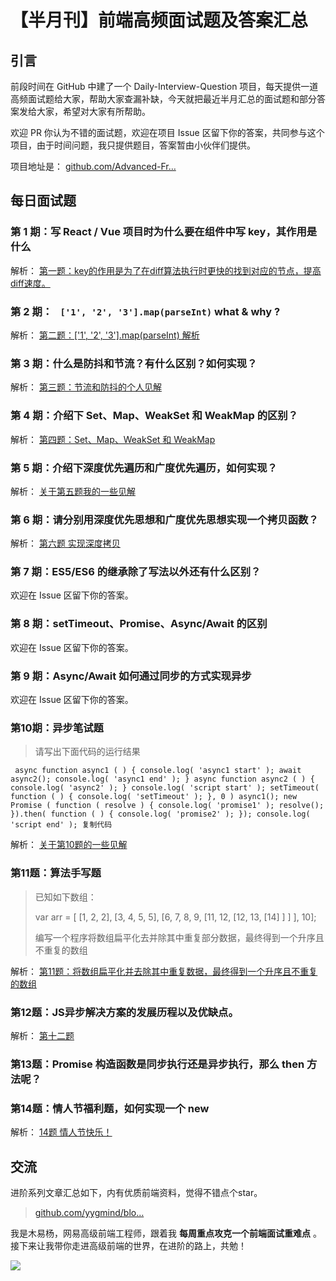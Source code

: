# 【半月刊】前端高频面试题及答案汇总 #

## 引言 ##

前段时间在 GitHub 中建了一个 Daily-Interview-Question 项目，每天提供一道高频面试题给大家，帮助大家查漏补缺，今天就把最近半月汇总的面试题和部分答案发给大家，希望对大家有所帮助。

欢迎 PR 你认为不错的面试题，欢迎在项目 Issue 区留下你的答案，共同参与这个项目，由于时间问题，我只提供题目，答案暂由小伙伴们提供。

项目地址是： [github.com/Advanced-Fr…]( https://link.juejin.im?target=https%3A%2F%2Fgithub.com%2FAdvanced-Frontend%2FDaily-Interview-Question )

## 每日面试题 ##

### 第 1 期：写 React / Vue 项目时为什么要在组件中写 key，其作用是什么 ###

解析： [第一题：key的作用是为了在diff算法执行时更快的找到对应的节点，提高diff速度。]( https://link.juejin.im?target=https%3A%2F%2Fgithub.com%2FAdvanced-Frontend%2FDaily-Interview-Question%2Fissues%2F1 )

### 第 2 期： ` ['1', '2', '3'].map(parseInt)` what & why ? ###

解析： [第二题：['1', '2', '3'].map(parseInt) 解析]( https://link.juejin.im?target=https%3A%2F%2Fgithub.com%2FAdvanced-Frontend%2FDaily-Interview-Question%2Fissues%2F4 )

### 第 3 期：什么是防抖和节流？有什么区别？如何实现？ ###

解析： [第三题：节流和防抖的个人见解]( https://link.juejin.im?target=https%3A%2F%2Fgithub.com%2FAdvanced-Frontend%2FDaily-Interview-Question%2Fissues%2F5 )

### 第 4 期：介绍下 Set、Map、WeakSet 和 WeakMap 的区别？ ###

解析： [第四题：Set、Map、WeakSet 和 WeakMap]( https://link.juejin.im?target=https%3A%2F%2Fgithub.com%2FAdvanced-Frontend%2FDaily-Interview-Question%2Fissues%2F6 )

### 第 5 期：介绍下深度优先遍历和广度优先遍历，如何实现？ ###

解析： [关于第五题我的一些见解]( https://link.juejin.im?target=https%3A%2F%2Fgithub.com%2FAdvanced-Frontend%2FDaily-Interview-Question%2Fissues%2F9 )

### 第 6 期：请分别用深度优先思想和广度优先思想实现一个拷贝函数？ ###

解析： [第六题 实现深度拷贝]( https://link.juejin.im?target=https%3A%2F%2Fgithub.com%2FAdvanced-Frontend%2FDaily-Interview-Question%2Fissues%2F10 )

### 第 7 期：ES5/ES6 的继承除了写法以外还有什么区别？ ###

欢迎在 Issue 区留下你的答案。

### 第 8 期：setTimeout、Promise、Async/Await 的区别 ###

欢迎在 Issue 区留下你的答案。

### 第 9 期：Async/Await 如何通过同步的方式实现异步 ###

欢迎在 Issue 区留下你的答案。

### 第10期：异步笔试题 ###

> 
> 
> 
> 请写出下面代码的运行结果
> 
> 

` async function async1 ( ) { console.log( 'async1 start' ); await async2(); console.log( 'async1 end' ); } async function async2 ( ) { console.log( 'async2' ); } console.log( 'script start' ); setTimeout( function ( ) { console.log( 'setTimeout' ); }, 0 ) async1(); new Promise ( function ( resolve ) { console.log( 'promise1' ); resolve(); }).then( function ( ) { console.log( 'promise2' ); }); console.log( 'script end' ); 复制代码`

解析： [关于第10题的一些见解]( https://link.juejin.im?target=https%3A%2F%2Fgithub.com%2FAdvanced-Frontend%2FDaily-Interview-Question%2Fissues%2F7 )

### 第11题：算法手写题 ###

> 
> 
> 
> 已知如下数组：
> 
> 
> 
> var arr = [ [1, 2, 2], [3, 4, 5, 5], [6, 7, 8, 9, [11, 12, [12, 13, [14] ]
> ] ], 10];
> 
> 
> 
> 编写一个程序将数组扁平化去并除其中重复部分数据，最终得到一个升序且不重复的数组
> 
> 

解析： [第11题：将数组扁平化并去除其中重复数据，最终得到一个升序且不重复的数组]( https://link.juejin.im?target=https%3A%2F%2Fgithub.com%2FAdvanced-Frontend%2FDaily-Interview-Question%2Fissues%2F8 )

### 第12题：JS异步解决方案的发展历程以及优缺点。 ###

解析： [第十二题]( https://link.juejin.im?target=https%3A%2F%2Fgithub.com%2FAdvanced-Frontend%2FDaily-Interview-Question%2Fissues%2F11 )

### 第13题：Promise 构造函数是同步执行还是异步执行，那么 then 方法呢？ ###

### 第14题：情人节福利题，如何实现一个 new ###

解析： [14题 情人节快乐！]( https://link.juejin.im?target=https%3A%2F%2Fgithub.com%2FAdvanced-Frontend%2FDaily-Interview-Question%2Fissues%2F12 )

## 交流 ##

进阶系列文章汇总如下，内有优质前端资料，觉得不错点个star。

> 
> 
> 
> [github.com/yygmind/blo…](
> https://link.juejin.im?target=https%3A%2F%2Fgithub.com%2Fyygmind%2Fblog )
> 
> 

我是木易杨，网易高级前端工程师，跟着我 **每周重点攻克一个前端面试重难点** 。接下来让我带你走进高级前端的世界，在进阶的路上，共勉！

![](https://user-gold-cdn.xitu.io/2019/2/11/168dd457efb290ff?imageView2/0/w/1280/h/960/ignore-error/1)